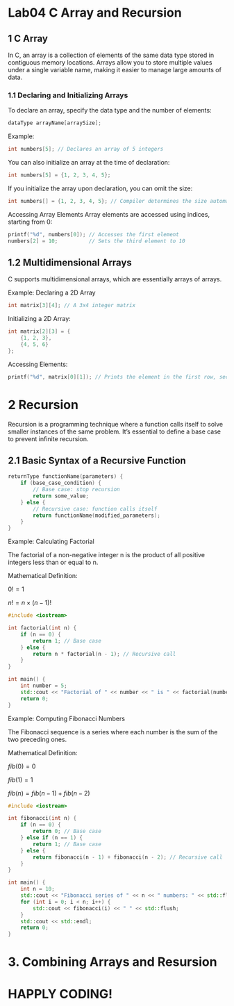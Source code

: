 # Lab04 C Array and Recursion


<!-- C Array -->
## 1 C Array

In C, an array is a collection of elements of the same data type stored in contiguous memory locations. Arrays allow you to store multiple values under a single variable name, making it easier to manage large amounts of data.

### 1.1 Declaring and Initializing Arrays

To declare an array, specify the data type and the number of elements:
```c
dataType arrayName[arraySize];
```
Example:
```c
int numbers[5]; // Declares an array of 5 integers
```
You can also initialize an array at the time of declaration:

```c
int numbers[5] = {1, 2, 3, 4, 5};
```
If you initialize the array upon declaration, you can omit the size:

```c
int numbers[] = {1, 2, 3, 4, 5}; // Compiler determines the size automatically
```

Accessing Array Elements
Array elements are accessed using indices, starting from 0:
```c
printf("%d", numbers[0]); // Accesses the first element
numbers[2] = 10;          // Sets the third element to 10
```

## 1.2 Multidimensional Arrays

C supports multidimensional arrays, which are essentially arrays of arrays.

Example: Declaring a 2D Array

```c
int matrix[3][4]; // A 3x4 integer matrix
```

Initializing a 2D Array:
```c
int matrix[2][3] = {
    {1, 2, 3},
    {4, 5, 6}
};
```

Accessing Elements:
```c
printf("%d", matrix[0][1]); // Prints the element in the first row, second column
```
<!-- Recursion -->
# 2 Recursion
Recursion is a programming technique where a function calls itself to solve smaller instances of the same problem. It’s essential to define a base case to prevent infinite recursion.

## 2.1 Basic Syntax of a Recursive Function
```c++
returnType functionName(parameters) {
    if (base_case_condition) {
        // Base case: stop recursion
        return some_value;
    } else {
        // Recursive case: function calls itself
        return functionName(modified_parameters);
    }
}
```
Example: Calculating Factorial

The factorial of a non-negative integer n is the product of all positive integers less than or equal to n.

Mathematical Definition:

$0! = 1$


$n! = n \times (n-1)!$

```c++
#include <iostream>

int factorial(int n) {
    if (n == 0) {
        return 1; // Base case
    } else {
        return n * factorial(n - 1); // Recursive call
    }
}

int main() {
    int number = 5;
    std::cout << "Factorial of " << number << " is " << factorial(number) << std::endl;
    return 0;
}
```

Example: Computing Fibonacci Numbers

The Fibonacci sequence is a series where each number is the sum of the two preceding ones.

Mathematical Definition:

$fib(0) = 0$

$fib(1) = 1$

$fib(n) = fib(n - 1) + fib(n - 2)$

```c++
#include <iostream>

int fibonacci(int n) {
    if (n == 0) {
        return 0; // Base case
    } else if (n == 1) {
        return 1; // Base case
    } else {
        return fibonacci(n - 1) + fibonacci(n - 2); // Recursive call
    }
}

int main() {
    int n = 10;
    std::cout << "Fibonacci series of " << n << " numbers: " << std::flush;
    for (int i = 0; i < n; i++) {
        std::cout << fibonacci(i) << " " << std::flush;
    }
    std::cout << std::endl;
    return 0;
}
```

# 3. Combining Arrays and Resursion







# HAPPLY CODING!
